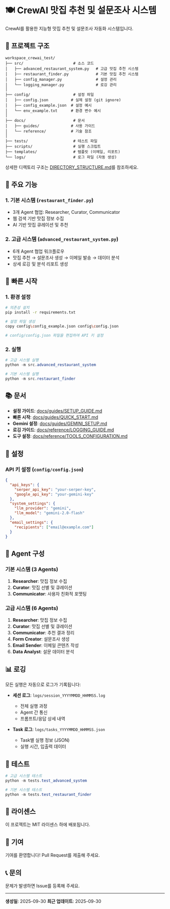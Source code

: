 # 🍽️ CrewAI 맛집 추천 및 설문조사 시스템

CrewAI를 활용한 지능형 맛집 추천 및 설문조사 자동화 시스템입니다.

## 📁 프로젝트 구조

```
workspace_crewai_test/
├── src/                      # 소스 코드
│   ├── advanced_restaurant_system.py   # 고급 맛집 추천 시스템
│   ├── restaurant_finder.py            # 기본 맛집 추천 시스템
│   ├── config_manager.py               # 설정 관리
│   └── logging_manager.py              # 로깅 관리
│
├── config/                   # 설정 파일
│   ├── config.json          # 실제 설정 (git ignore)
│   ├── config_example.json  # 설정 예시
│   └── env_example.txt      # 환경 변수 예시
│
├── docs/                     # 문서
│   ├── guides/              # 사용 가이드
│   └── reference/           # 기술 참조
│
├── tests/                    # 테스트 파일
├── scripts/                  # 실행 스크립트
├── templates/                # 템플릿 (이메일, 리포트)
└── logs/                     # 로그 파일 (자동 생성)
```

상세한 디렉토리 구조는 [DIRECTORY_STRUCTURE.md](docs/reference/DIRECTORY_STRUCTURE.md)를 참조하세요.

## 🎯 주요 기능

### 1. **기본 시스템** (`restaurant_finder.py`)
- 3개 Agent 협업: Researcher, Curator, Communicator
- 웹 검색 기반 맛집 정보 수집
- AI 기반 맛집 큐레이션 및 추천

### 2. **고급 시스템** (`advanced_restaurant_system.py`)
- 6개 Agent 협업 워크플로우
- 맛집 추천 → 설문조사 생성 → 이메일 발송 → 데이터 분석
- 상세 로깅 및 분석 리포트 생성

## 🚀 빠른 시작

### 1. 환경 설정

```bash
# 의존성 설치
pip install -r requirements.txt

# 설정 파일 생성
copy config\config_example.json config\config.json

# config/config.json 파일을 편집하여 API 키 설정
```

### 2. 실행

```powershell
# 고급 시스템 실행
python -m src.advanced_restaurant_system

# 기본 시스템 실행  
python -m src.restaurant_finder
```

## 📚 문서

- **설정 가이드**: [docs/guides/SETUP_GUIDE.md](docs/guides/SETUP_GUIDE.md)
- **빠른 시작**: [docs/guides/QUICK_START.md](docs/guides/QUICK_START.md)
- **Gemini 설정**: [docs/guides/GEMINI_SETUP.md](docs/guides/GEMINI_SETUP.md)
- **로깅 가이드**: [docs/reference/LOGGING_GUIDE.md](docs/reference/LOGGING_GUIDE.md)
- **도구 설정**: [docs/reference/TOOLS_CONFIGURATION.md](docs/reference/TOOLS_CONFIGURATION.md)

## 🔧 설정

### API 키 설정 (`config/config.json`)

```json
{
  "api_keys": {
    "serper_api_key": "your-serper-key",
    "google_api_key": "your-gemini-key"
  },
  "system_settings": {
    "llm_provider": "gemini",
    "llm_model": "gemini-2.0-flash"
  },
  "email_settings": {
    "recipients": ["email@example.com"]
  }
}
```

## 🤖 Agent 구성

### 기본 시스템 (3 Agents)
1. **Researcher**: 맛집 정보 수집
2. **Curator**: 맛집 선별 및 큐레이션
3. **Communicator**: 사용자 친화적 포맷팅

### 고급 시스템 (6 Agents)
1. **Researcher**: 맛집 정보 수집
2. **Curator**: 맛집 선별 및 큐레이션
3. **Communicator**: 추천 결과 정리
4. **Form Creator**: 설문조사 생성
5. **Email Sender**: 이메일 콘텐츠 작성
6. **Data Analyst**: 설문 데이터 분석

## 📊 로깅

모든 실행은 자동으로 로그가 기록됩니다:

- **세션 로그**: `logs/session_YYYYMMDD_HHMMSS.log`
  - 전체 실행 과정
  - Agent 간 통신
  - 프롬프트/응답 상세 내역

- **Task 로그**: `logs/tasks_YYYYMMDD_HHMMSS.json`
  - Task별 실행 정보 (JSON)
  - 실행 시간, 입출력 데이터

## 🧪 테스트

```powershell
# 고급 시스템 테스트
python -m tests.test_advanced_system

# 기본 시스템 테스트
python -m tests.test_restaurant_finder
```

## 📝 라이센스

이 프로젝트는 MIT 라이센스 하에 배포됩니다.

## 🤝 기여

기여를 환영합니다! Pull Request를 제출해 주세요.

## 📞 문의

문제가 발생하면 Issue를 등록해 주세요.

---

**생성일**: 2025-09-30
**최근 업데이트**: 2025-09-30